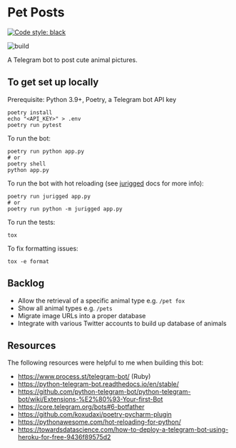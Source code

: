 # Pet Posts

[![Code style: black](https://img.shields.io/badge/code%20style-black-000000.svg)](https://github.com/psf/black)

![build](https://github.com/dawngerpony/pet-posts/actions/workflows/build/badge.svg)

A Telegram bot to post cute animal pictures.

## To get set up locally

Prerequisite: Python 3.9+, Poetry, a Telegram bot API key

```shell
poetry install
echo "<API_KEY>" > .env
poetry run pytest
```

To run the bot:

```shell
poetry run python app.py
# or
poetry shell
python app.py
```

To run the bot with hot reloading (see [jurigged][jurigged] docs for more info):

```shell
poetry run jurigged app.py
# or
poetry run python -m jurigged app.py
```

To run the tests:

```shell
tox
```

To fix formatting issues:

```shell
tox -e format
```

## Backlog

- Allow the retrieval of a specific animal type e.g. `/pet fox`
- Show all animal types e.g. `/pets`
- Migrate image URLs into a proper database
- Integrate with various Twitter accounts to build up database of animals

## Resources

The following resources were helpful to me when building this bot:

- https://www.process.st/telegram-bot/ (Ruby)
- https://python-telegram-bot.readthedocs.io/en/stable/
- https://github.com/python-telegram-bot/python-telegram-bot/wiki/Extensions-%E2%80%93-Your-first-Bot
- https://core.telegram.org/bots#6-botfather
- https://github.com/koxudaxi/poetry-pycharm-plugin
- https://pythonawesome.com/hot-reloading-for-python/
- https://towardsdatascience.com/how-to-deploy-a-telegram-bot-using-heroku-for-free-9436f89575d2

[jurigged]: https://pypi.org/project/jurigged/
